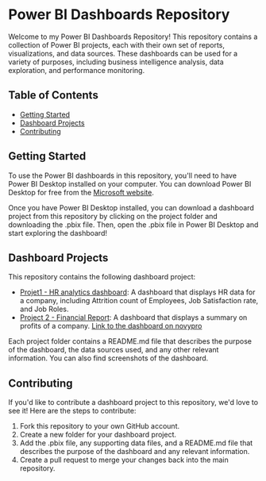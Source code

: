 # Power BI Dashboards Repository

Welcome to my Power BI Dashboards Repository! This repository contains a collection of Power BI projects, each with their own set of reports, visualizations, and data sources. These dashboards can be used for a variety of purposes, including business intelligence analysis, data exploration, and performance monitoring.

## Table of Contents

- [Getting Started](#getting-started)
- [Dashboard Projects](#dashboard-projects)
- [Contributing](#contributing)

## Getting Started

To use the Power BI dashboards in this repository, you'll need to have Power BI Desktop installed on your computer. You can download Power BI Desktop for free from the [Microsoft website](https://powerbi.microsoft.com/en-us/desktop/).

Once you have Power BI Desktop installed, you can download a dashboard project from this repository by clicking on the project folder and downloading the .pbix file. Then, open the .pbix file in Power BI Desktop and start exploring the dashboard!

## Dashboard Projects

This repository contains the following dashboard project:

- [Projet1 - HR analytics dashboard](https://github.com/imenbkr/Power-Bi-dashboards/tree/main/Projet1%20-%20HR%20analytics%20dashboard): A dashboard that displays HR data for a company, including Attrition count of Employees, Job Satisfaction rate, and Job Roles.
- [Project 2 - Financial Report](https://github.com/imenbkr/Power-Bi-dashboards/tree/main/Project%202%20-%20Financial%20Report): A dashboard that displays a summary on profits of a company. [Link to the dashboard on novypro](https://www.novypro.com/project/financial-report-7)

Each project folder contains a README.md file that describes the purpose of the dashboard, the data sources used, and any other relevant information. You can also find screenshots of the dashboard.

## Contributing

If you'd like to contribute a dashboard project to this repository, we'd love to see it! Here are the steps to contribute:

1. Fork this repository to your own GitHub account.
2. Create a new folder for your dashboard project.
3. Add the .pbix file, any supporting data files, and a README.md file that describes the purpose of the dashboard and any relevant information.
4. Create a pull request to merge your changes back into the main repository.
